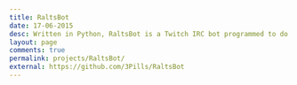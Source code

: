 ```yaml
---
title: RaltsBot
date: 17-06-2015
desc: Written in Python, RaltsBot is a Twitch IRC bot programmed to do just about anything you could want a bot to do. Rivalling CleverBot in intelligence (i.e. not intelligent at all), this bot can respond to chatters, attempting to converse with the masses. On top of this he also has command support, for some fun quirky little chat stuff.
layout: page
comments: true
permalink: projects/RaltsBot/
external: https://github.com/3Pills/RaltsBot
---
```

